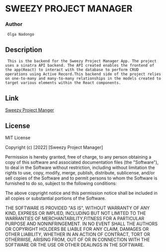# **SWEEZY PROJECT MANAGER**
### **Author**
     Olga Nadongo
##   **Description** 

     This is the backend for the Sweezy Project Manager App. The project uses a sinatra API backend. The API created enables the frontend of the app(React) to interact with the database to perform CRUD operations using Active Record.This backend side of the project relies on one-to-many and many-to-many relationships in the models created to target various elements within the React components.

## **Link**
[Sweezy Project Manger](https://sweezyprojectmanager.herokuapp.com/users)

 ## **License**
 MIT License

Copyright (c) [2022] [Sweezy Project Manager]

Permission is hereby granted, free of charge, to any person obtaining a copy of this software and associated documentation files (the "Software"), to deal in the Software without restriction, including without limitation the rights to use, copy, modify, merge, publish, distribute, sublicense, and/or sell copies of the Software and to permit persons to whom the Software is furnished to do so, subject to the following conditions:

The above copyright notice and this permission notice shall be included in all copies or substantial portions of the Software.

THE SOFTWARE IS PROVIDED "AS IS", WITHOUT WARRANTY OF ANY KIND, EXPRESS OR IMPLIED, INCLUDING BUT NOT LIMITED TO THE WARRANTIES OF MERCHANTABILITY,FITNESS FOR A PARTICULAR PURPOSE AND NONINFRINGEMENT. IN NO EVENT SHALL THE AUTHORS OR COPYRIGHT HOLDERS BE LIABLE FOR ANY CLAIM, DAMAGES OR OTHER LIABILITY, WHETHER IN AN ACTION OF CONTRACT, TORT OR OTHERWISE, ARISING FROM, OUT OF OR IN CONNECTION WITH THE SOFTWARE OR THE USE OR OTHER DEALINGS IN THE SOFTWARE.











